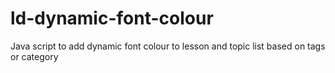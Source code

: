 # ld-dynamic-font-colour
Java script to add dynamic font colour to lesson and topic list based on tags or category
